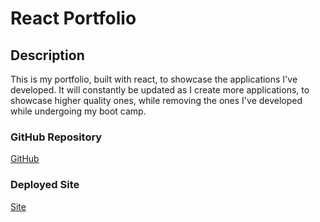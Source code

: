 # React Portfolio

## Description
This is my portfolio, built with react, to showcase the applications I've developed. It will constantly be updated as I create more applications, to showcase higher quality ones, while removing the ones I've developed while undergoing my boot camp.

### GitHub Repository
[GitHub](https://github.com/josephptflanagan/react-portfolio/)

### Deployed Site
[Site](https://josephptflanagan.github.io/react-portfolio/)
